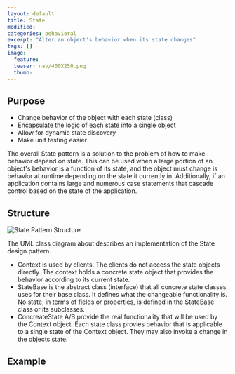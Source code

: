 ```yaml
---
layout: default
title: State
modified:
categories: behavioral
excerpt: "Alter an object's behavior when its state changes"
tags: []
image:
  feature:
  teaser: nav/400X250.png
  thumb:
---
```


## Purpose

* Change behavior of the object with each state (class)
* Encapsulate the logic of each state into a single object
* Allow for dynamic state discovery
* Make unit testing easier

The overall State pattern is a solution to the problem of how to make behavior depend on state. This can be used when a large 
portion of an object's behavior is a function of its state, and the object must change is behavior at runtime depending on the state it currently in. Additionally, if an application contains large and numerous case statements that cascade control based on the state of the application.

## Structure

![State Pattern Structure](https://upload.wikimedia.org/wikipedia/commons/thumb/e/e8/State_Design_Pattern_UML_Class_Diagram.svg/470px-State_Design_Pattern_UML_Class_Diagram.svg.png)

The UML class diagram about describes an implementation of the State design pattern. 
* Context is used by clients. The clients do not access the state objects directly. The context holds a concrete state object that provides the behavior according to its current state.
* StateBase is the abstract class (interface) that all concrete state classes uses for their base class. It defines what the changeable functionality is. No state, in terms of fields or properties, is defined in the StateBase class or its subclasses.
* ConcreateState A/B provide the real functionality that will be used by the Context object. Each state class provies behavior that is applicable to a single state of the Context object. They may also invoke a change in the objects state.

## Example 


